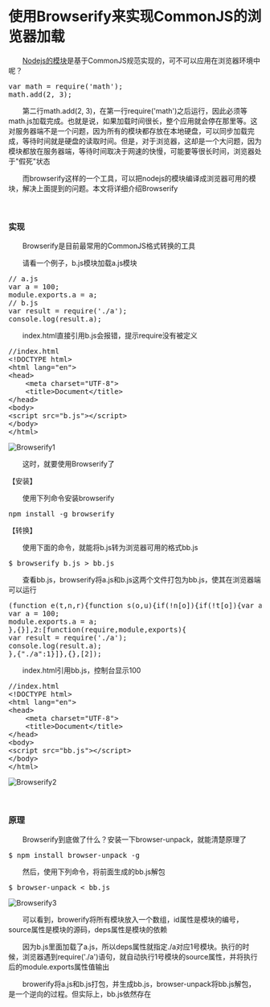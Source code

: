 # 使用Browserify来实现CommonJS的浏览器加载

&emsp;&emsp;[Nodejs的模块](http://www.cnblogs.com/xiaohuochai/p/6847939.html)是基于CommonJS规范实现的，可不可以应用在浏览器环境中呢？

<div>
<pre>var math = require('math');
math.add(2, 3);</pre>
</div>

&emsp;&emsp;第二行math.add(2, 3)，在第一行require('math')之后运行，因此必须等math.js加载完成。也就是说，如果加载时间很长，整个应用就会停在那里等。这对服务器端不是一个问题，因为所有的模块都存放在本地硬盘，可以同步加载完成，等待时间就是硬盘的读取时间。但是，对于浏览器，这却是一个大问题，因为模块都放在服务器端，等待时间取决于网速的快慢，可能要等很长时间，浏览器处于"假死"状态

&emsp;&emsp;而browserify这样的一个工具，可以把nodejs的模块编译成浏览器可用的模块，解决上面提到的问题。本文将详细介绍Browserify

&nbsp;

### 实现

&emsp;&emsp;Browserify是目前最常用的CommonJS格式转换的工具

&emsp;&emsp;请看一个例子，b.js模块加载a.js模块

<div>
<pre>// a.js
var a = 100;
module.exports.a = a;
// b.js
var result = require('./a');
console.log(result.a);</pre>
</div>

&emsp;&emsp;index.html直接引用b.js会报错，提示require没有被定义

<div>
<pre>//index.html
&lt;!DOCTYPE html&gt;
&lt;html lang="en"&gt;
&lt;head&gt;
    &lt;meta charset="UTF-8"&gt;
    &lt;title&gt;Document&lt;/title&gt;
&lt;/head&gt;
&lt;body&gt;
&lt;script src="b.js"&gt;&lt;/script&gt;    
&lt;/body&gt;
&lt;/html&gt;</pre>
</div>

![Browserify1](https://pic.xiaohuochai.site/blog/JS_modular_Browserify1.png)

&emsp;&emsp;这时，就要使用Browserify了

【安装】

&emsp;&emsp;使用下列命令安装browserify

<div>
<pre>npm install -g browserify</pre>
</div>

【转换】

&emsp;&emsp;使用下面的命令，就能将b.js转为浏览器可用的格式bb.js

<div>
<pre>$ browserify b.js &gt; bb.js</pre>
</div>

&emsp;&emsp;查看bb.js，browserify将a.js和b.js这两个文件打包为bb.js，使其在浏览器端可以运行

<div>
<pre>(function e(t,n,r){function s(o,u){if(!n[o]){if(!t[o]){var a=typeof require=="function"&amp;&amp;require;if(!u&amp;&amp;a)return a(o,!0);if(i)return i(o,!0);var f=new Error("Cannot find module '"+o+"'");throw f.code="MODULE_NOT_FOUND",f}var l=n[o]={exports:{}};t[o][0].call(l.exports,function(e){var n=t[o][1][e];return s(n?n:e)},l,l.exports,e,t,n,r)}return n[o].exports}var i=typeof require=="function"&amp;&amp;require;for(var o=0;o&lt;r.length;o++)s(r[o]);return s})({1:[function(require,module,exports){
var a = 100;
module.exports.a = a;
},{}],2:[function(require,module,exports){
var result = require('./a');
console.log(result.a);
},{"./a":1}]},{},[2]);</pre>
</div>

&emsp;&emsp;index.html引用bb.js，控制台显示100

<div>
<pre>//index.html
&lt;!DOCTYPE html&gt;
&lt;html lang="en"&gt;
&lt;head&gt;
    &lt;meta charset="UTF-8"&gt;
    &lt;title&gt;Document&lt;/title&gt;
&lt;/head&gt;
&lt;body&gt;
&lt;script src="bb.js"&gt;&lt;/script&gt;    
&lt;/body&gt;
&lt;/html&gt;</pre>
</div>

![Browserify2](https://pic.xiaohuochai.site/blog/JS_modular_Browserify2.png)

&nbsp;

### 原理

&emsp;&emsp;Browserify到底做了什么？安装一下browser-unpack，就能清楚原理了

<div>
<pre>$ npm install browser-unpack -g</pre>
</div>

&emsp;&emsp;然后，使用下列命令，将前面生成的bb.js解包

<div>
<pre>$ browser-unpack &lt; bb.js</pre>
</div>

![Browserify3](https://pic.xiaohuochai.site/blog/JS_modular_Browserify3.png)

&emsp;&emsp;可以看到，browerify将所有模块放入一个数组，id属性是模块的编号，source属性是模块的源码，deps属性是模块的依赖

&emsp;&emsp;因为b.js里面加载了a.js，所以deps属性就指定./a对应1号模块。执行的时候，浏览器遇到require('./a')语句，就自动执行1号模块的source属性，并将执行后的module.exports属性值输出

&emsp;&emsp;browerify将a.js和b.js打包，并生成bb.js，browser-unpack将bb.js解包，是一个逆向的过程。但实际上，bb.js依然存在

